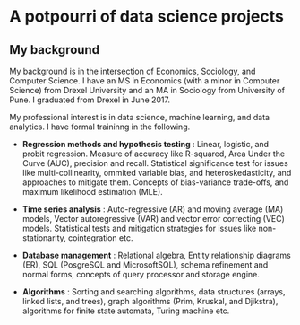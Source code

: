 # A potpourri of data science projects

## My background

My background is in the intersection of Economics, Sociology, and Computer Science. I have an MS in Economics (with a minor in Computer Science) from Drexel University and an MA in Sociology from University of Pune. I graduated from Drexel in June 2017. 

My professional interest is in data science, machine learning, and data analytics. I have formal traininng in the following.

* **Regression methods and hypothesis testing** : Linear, logistic, and probit regression. Measure of accuracy like R-squared, Area Under the Curve (AUC), precision and recall. Statistical significance test for issues like multi-collinearity, ommited variable bias, and heteroskedasticity, and approaches to mitigate them. Concepts of bias-variance trade-offs, and maximum likelihood estimation (MLE).

* **Time series analysis**  : Auto-regressive (AR) and moving average (MA) models, Vector autoregressive (VAR) and vector error correcting (VEC) models. Statistical tests and mitigation strategies for issues like non-stationarity, cointegration etc.  

* **Database management** : Relational algebra, Entity relationship diagrams (ER), SQL (PosgreSQL and MicrosoftSQL), schema refinement and normal forms, concepts of query processor and storage engine.

* **Algorithms**  : Sorting and searching algorithms, data structures (arrays, linked lists, and trees), graph algorithms (Prim, Kruskal, and Djikstra), algorithms for finite state automata, Turing machine etc.
